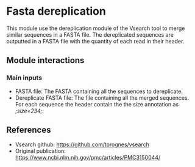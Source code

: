 # Fasta dereplication

This module use the dereplication module of the Vsearch tool to merge similar sequences in a FASTA file. The dereplicated sequences are outputted in a FASTA file with the quantity of each read in their header.

## Module interactions

### Main inputs

* FASTA file: The FASTA containing all the sequences to dereplicate.
* Dereplicate FASTA file: The file containing all the merged sequences. For each sequence the header contain the the size annotation as _;size=234;_.

## References

* Vsearch github: https://github.com/torognes/vsearch
* Original publication: https://www.ncbi.nlm.nih.gov/pmc/articles/PMC3150044/
